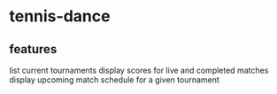 # tennis-dance

## features
list current tournaments
display scores for live and completed matches
display upcoming match schedule for a given tournament

